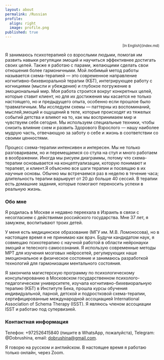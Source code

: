 ```yaml
---
layout: about
permalink: /Russian
profile:
  align: right
  image: profile.png
published: true
---
```


<div align="right"><sub>[In English](index.md)</sub></div>


Я занимаюсь психотерапией со взрослыми людьми, помогая им развить навыки регуляции эмоций и научиться эффективнее достигать своих целей. Также я работаю с парами, желающими сделать свои отношения более гармоничными. Мой любимый метод работы называется схема-терапией&nbsp;— это современное направление когнитивно-бихевиоральной терапии (КБТ), интегрирующее работу с когнициями (мысли и убеждения) и глубокое погружение в эмоциональный мир. Моя работа строится вокруг конкретных целей, которые ставит клиент, но для их достижения мы касается не только настоящего, но и предыдущего опыта, особенно если прошлое было травматичным. Мы исследуем схемы&nbsp;— паттерны из воспоминаний, мыслей,эмоций и ощущений в теле, которые происходят из тяжелых событий детства и влияют на то, как мы воспринимаем мир и чувствуем себя сегодня. Мы используем специальные техники, чтобы снизить влияние схем и развить Здорового Взрослого&nbsp;— нашу наиболее мудрую часть, отвечающую за заботу о себе и жизнь в соответствии со своими ценностями.

Процесс схема-терапии интенсивен и интересен. Мы не только разговариваем, но и перемещаемся со стула на стул и много работаем в воображении. Иногда мы рисуем диаграммы, потому что схема-терапии основывается на концептуализации, которую понимают и терапевт, и клиент.Я объясняю все шаги терапии и посвящаю в их научные основы.  Обычно мы встречаемся раз в неделю в течение часа; длительность терапии варьирует от 20 до больше 40 сессий. В терапии есть домашние задания, которые помогают переносить успехи в реальную жизнь. 


### Обо мне
Я родилась в Москве и недавно переехала в Израиль в связи с несогласием с действиями российского государства. Мне 37 лет, я замужем, воспитывают троих детей.

У меня есть медицинское образование (МГУ им. М.В. Ломоносова), но в настоящее время я не принимаю как врач. Будучи кандидатом наук, я совмещаю психотерапию с научной работой в области нейронауки эмоций и телесного самосознания. Я использую современные методы МРТ для изучения мозговых нейросетей, регулирующих наше эмоциональное и физическое состояние и занимаюсь разработкой технологий для гармонизации ментального состояния.

Я закончила магистерскую программу по психологическому консультированию в Московском государственном психолого-педагогическом университете, изучала когнитивно-бихевиоральную терапию (КБТ) в Институте Бека, прошла курсы обучения индивидуальной, парной, детской и подростковой схема-терапии, сертифицированные международной ассоциацией International Association of Schema Therapy (ISST). Я являюсь членом ассоциации ISST и работаю под супервизией.

### Контактная информация
Телефон: +972526415840 (пишите в WhatsApp, пожалуйста), Telegram: @Dobrushina, email: dobrushina@gmail.com.

Я говорю на русском и английском. В настоящее время я работаю только онлайн, через Zoom.